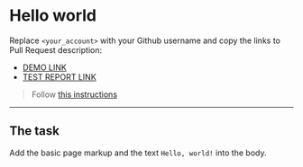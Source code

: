 # Hello world
Replace `<your_account>` with your Github username and copy the links to Pull Request description:
- [DEMO LINK](https://MarkBabich.github.io/layout_hello-world/)
- [TEST REPORT LINK](https://MarkBabich.github.io/layout_hello-world/report/html_report/)

> Follow [this instructions](https://mate-academy.github.io/layout_task-guideline/#how-to-solve-the-layout-tasks-on-github)
___

## The task
Add the basic page markup and the text `Hello, world!` into the body.
